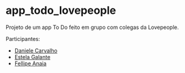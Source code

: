 # app_todo_lovepeople
 Projeto de um app To Do feito em grupo com colegas da Lovepeople.

Participantes:

* [Daniele Carvalho](https://github.com/DanCarvalhoFlutter)
* [Estela Galante](https://github.com/EstelaGalante)
* [Fellipe Anaia](https://github.com/fellipeanaia)
